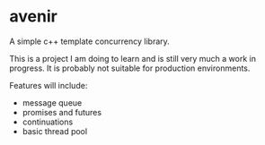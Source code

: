 # avenir

A simple c++ template concurrency library.

This is a project I am doing to learn and is still very much a work in progress. It is probably not suitable for production environments.

Features will include:

* message queue
* promises and futures
* continuations
* basic thread pool
